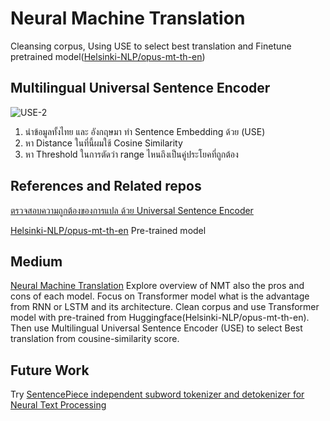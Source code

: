 # Neural Machine Translation
 Cleansing corpus, Using USE to select best translation and Finetune pretrained model([Helsinki-NLP/opus-mt-th-en](https://huggingface.co/Helsinki-NLP/opus-mt-th-en))
## Multilingual Universal Sentence Encoder
![USE-2](https://user-images.githubusercontent.com/44425803/163429640-e90015e6-da37-47bf-b1ad-329569695ab3.png)
1. นำข้อมูลทั้งไทย และ อังกฤษมา ทำ Sentence Embedding ด้วย (USE)
2. หา Distance ในที่นี้ผมใช้ Cosine Similarity
3. หา Threshold ในการตัดว่า range ไหนถึงเป็นคู่ประโยคที่ถูกต้อง

## References and Related repos
[ตรวจสอบความถูกต้องของการแปล ด้วย Universal Sentence Encoder](https://medium.com/airesearch-in-th/%E0%B8%95%E0%B8%A3%E0%B8%A7%E0%B8%88%E0%B8%AA%E0%B8%AD%E0%B8%9A%E0%B8%84%E0%B8%A7%E0%B8%B2%E0%B8%A1%E0%B8%96%E0%B8%B9%E0%B8%81%E0%B8%95%E0%B9%89%E0%B8%AD%E0%B8%87%E0%B8%82%E0%B8%AD%E0%B8%87%E0%B8%81%E0%B8%B2%E0%B8%A3%E0%B9%81%E0%B8%9B%E0%B8%A5-%E0%B8%94%E0%B9%89%E0%B8%A7%E0%B8%A2-universal-sentence-encoder-ad3c156c2e9b)

[Helsinki-NLP/opus-mt-th-en](https://huggingface.co/Helsinki-NLP/opus-mt-th-en) Pre-trained model

## Medium
[Neural Machine Translation](https://medium.com/@pawito236/neural-machine-translation-675360e2df34) Explore overview of NMT also the pros and cons of each model. Focus on Transformer model what is the advantage from RNN or LSTM and its architecture.
Clean corpus and use Transformer model with pre-trained from Huggingface(Helsinki-NLP/opus-mt-th-en). Then use Multilingual Universal Sentence Encoder (USE) to select Best translation from cousine-similarity score.

## Future Work
Try [SentencePiece independent subword tokenizer and detokenizer for Neural Text Processing](https://medium.com/@pawito236/sentencepiece-a-simple-and-language-independent-subword-tokenizer-and-detokenizer-for-neural-text-2c57ea3abc1c)
